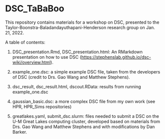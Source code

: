 # DSC_TaBaBoo

This repository contains materials for a workshop on DSC, presented to the 
Taylor-Boonstra-Baladandayuthapani-Henderson research group on Jan. 21, 2022.

A table of contents:

1. DSC_presentation.Rmd, DSC_presentation.html: An RMarkdown presentation on how 
to use DSC (https://stephenslab.github.io/dsc-wiki/overview.html).

2. example_one.dsc: a simple example DSC file, taken from the developers of DSC
(credit to Drs. Gao Wang and Matthew Stephens).

3. dsc_result, dsc_result.html, dscout.RData: results from running example_one.dsc

4. gaussian_basic.dsc: a more complex DSC file from my own work (see HPR, HPR_Sims repositories)

5. greatlakes.yaml, submit_dsc.slurm: files needed to submit a DSC on the U-M Great
Lakes computing cluster, developed based on materials from Drs. Gao Wang and Matthew Stephens
and with modifications by Dan Barker. 
